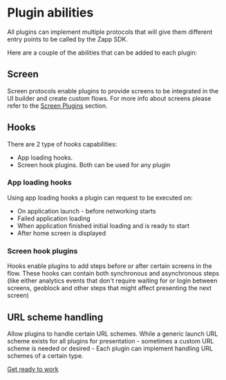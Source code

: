 # Plugin abilities

All plugins can implement multiple protocols that will give them different entry points to be called by the Zapp SDK.

Here are a couple of the abilities that can be added to each plugin:

## Screen

Screen protocols enable plugins to provide screens to be integrated in the UI builder and create custom flows.
For more info about screens please refer to the [Screen Plugins](/ui-builder/intro.md) section.

## Hooks
There are 2 type of hooks capabilities:
* App loading hooks.
* Screen hook plugins.
Both can be used for any plugin

### App loading hooks

Using app loading hooks a plugin can request to be executed on:
* On application launch - before networking starts
* Failed application loading
* When application finished initial loading and is ready to start
* After home screen is displayed

### Screen hook plugins
Hooks enable plugins to add steps before or after certain screens in the flow.
These hooks can contain both synchronous and asynchronous steps (like either analytics events that don't require waiting for or login between screens, geoblock and other steps that might affect presenting the next screen)

## URL scheme handling
Allow plugins to handle certain URL schemes.
While a generic launch URL scheme exists for all plugins for presentation - sometimes a custom URL scheme is needed or desired - Each plugin can implement handling URL schemes of a certain type.

[Get ready to work](/dev-env/intro.md)
